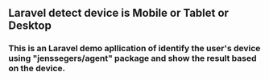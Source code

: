 ## Laravel detect device is Mobile or Tablet or Desktop

### This is an Laravel demo apllication of identify the user's device using "jenssegers/agent" package and show the result based on the device.